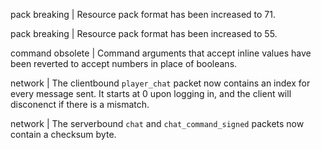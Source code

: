 pack breaking | Resource pack format has been increased to 71.

pack breaking | Resource pack format has been increased to 55.

command obsolete | Command arguments that accept inline values have been reverted to accept numbers in place of booleans.

network | The clientbound `player_chat` packet now contains an index for every message sent. It starts at 0 upon logging in, and the client will disconenct if there is a mismatch.

network | The serverbound `chat` and `chat_command_signed` packets now contain a checksum byte.